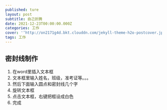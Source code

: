 ```yaml
---
published: ture
layout: post
subtitle: 自己折腾
date: 2021-12-23T00:00:00.000Z
categories: 工作
cover: '‘http://on2171g4d.bkt.clouddn.com/jekyll-theme-h2o-postcover.jpg’'
tags: 工作
---
```


## 密封线制作
1. 在word里插入文本框
2. 文本框里输入姓名，班级，准考证等。。。
3. 然后下面输入圆点和密封线几个字
4. 旋转文本框
5. 点击文本框，右键把框设成白色
6. 完成
